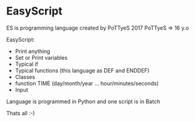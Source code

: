 # EasyScript

ES is programming language created by PoTTyeS 2017
PoTTyeS => 16 y.o

EasyScript:
- Print anything
- Set or Print variables
- Typical if
- Typical functions (this language as DEF and ENDDEF)
- Classes
- function TIME (day/month/year ... hour/minutes/seconds)
- Input


Language is programmed in Python and one script is in Batch

Thats all :-)
